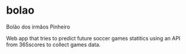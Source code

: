 # bolao
Bolão dos irmãos Pinheiro

Web app that tries to predict future soccer games statitics using an API from 365scores to collect games data.
